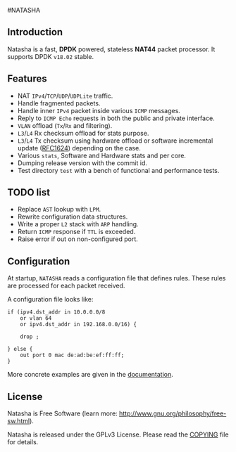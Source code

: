 #NATASHA

## Introduction
Natasha is a fast, **DPDK** powered, stateless **NAT44** packet processor. It
supports DPDK `v18.02` stable.

## Features

* NAT `IPv4`/`TCP`/`UDP`/`UDPLite` traffic.
* Handle fragmented packets.
* Handle inner `IPv4` packet inside various `ICMP` messages.
* Reply to `ICMP Echo` requests in both the public and private interface.
* `VLAN` offload (`Tx`/`Rx` and filtering).
* `L3`/`L4` Rx checksum offload for stats purpose.
* `L3`/`L4` Tx checksum using hardware offload or software incremental update
  ([RFC1624](https://tools.ietf.org/html/rfc1624)) depending on the case.
* Various `stats`, Software and Hardware stats and per core.
* Dumping release version with the commit id.
* Test directory `test` with a bench of functional and performance tests.

## TODO list

* Replace `AST` lookup with `LPM`.
* Rewrite configuration data structures.
* Write a proper `L2` stack with `ARP` handling.
* Return `ICMP` response if `TTL` is exceeded.
* Raise error if out on non-configured port.

## Configuration
At startup, `NATASHA` reads a configuration file that defines rules. These
rules are processed for each packet received.

A configuration file looks like:

```
if (ipv4.dst_addr in 10.0.0.0/8
    or vlan 64
    or ipv4.dst_addr in 192.168.0.0/16) {

    drop ;

} else {
    out port 0 mac de:ad:be:ef:ff:ff;
}
```
More concrete examples are given in the [documentation](docs/CONFIGURATION.md).

## License

Natasha is Free Software (learn more:
http://www.gnu.org/philosophy/free-sw.html).

Natasha is released under the GPLv3 License. Please read the [COPYING](COPYING)
file for details.

